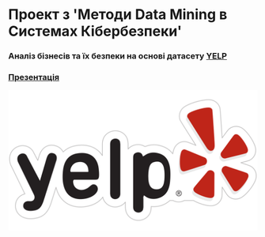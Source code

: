 # Проект з 'Методи Data Mining в Системах Кібербезпеки'

### Аналіз бізнесів та їх безпеки на основі датасету [YELP](https://www.yelp.com/dataset/documentation/main)
### [Презентація](https://docs.google.com/presentation/d/1FMGoJVwd7t4vg1Aj-XbwcXoWnTICHh8EPQhKlfDYVzQ/edit?usp=sharing)


![yelp logo](img/yelp-logo.png)
